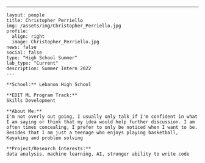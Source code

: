 ---
    layout: people
    title: Christopher Perriello
    img: /assets/img/Christopher_Perriello.jpg
    profile:
      align: right
      image: Christopher_Perriello.jpg
    news: false
    social: false
    type: "High School Summer"
    lab_type: "Current"
    description: Summer Intern 2022
    ---

    **School:** Lebanon High School

    **EDIT ML Program Track:**
    Skills Development

    **About Me:**
    I'm not overly out going, I usually only talk if I'm confident in what I am saying or think that my idea would help further discussion. I am often times concealing, I prefer to only be noticed when I want to be. Besides that I am just a teenage who enjoys playing basketball, Kayaking and problem solving 

    **Project/Research Interests:**
    data analysis, machine learning, AI, stronger ability to write code  
    